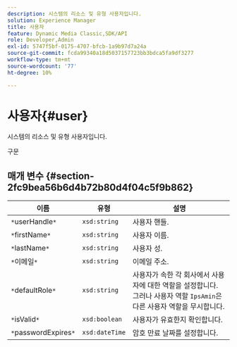 ```yaml
---
description: 시스템의 리소스 및 유형 사용자입니다.
solution: Experience Manager
title: 사용자
feature: Dynamic Media Classic,SDK/API
role: Developer,Admin
exl-id: 5747f5bf-0175-4707-bfcb-1a9b97d7a24a
source-git-commit: fcda99340a18d5037157723bb3bdca5fa9df3277
workflow-type: tm+mt
source-wordcount: '77'
ht-degree: 10%

---
```


# 사용자{#user}

시스템의 리소스 및 유형 사용자입니다.

구문

## 매개 변수 {#section-2fc9bea56b6d4b72b80d4f04c5f9b862}

| 이름 | 유형 | 설명 |
|---|---|---|
| `*`userHandle`*` | `xsd:string` | 사용자 핸들. |
| `*`firstName`*` | `xsd:string` | 사용자 이름. |
| `*`lastName`*` | `xsd:string` | 사용자 성. |
| `*`이메일`*` | `xsd:string` | 이메일 주소. |
| `*`defaultRole`*` | `xsd:string` | 사용자가 속한 각 회사에서 사용자에 대한 역할을 설정합니다. 그러나 사용자 역할 `IpsAmin`은 다른 사용자 역할을 무시합니다. |
| `*`isValid`*` | `xsd:boolean` | 사용자가 유효한지 확인합니다. |
| `*`passwordExpires`*` | `xsd:dateTime` | 암호 만료 날짜를 설정합니다. |

